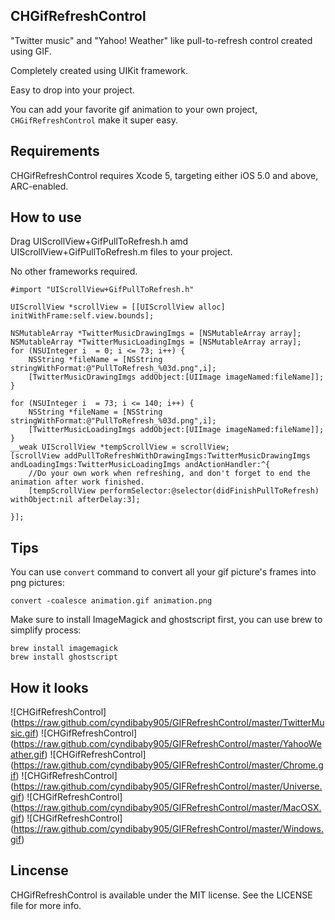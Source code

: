 
## CHGifRefreshControl ##

"Twitter music" and "Yahoo! Weather" like pull-to-refresh control created using GIF.

Completely created using UIKit framework.

Easy to drop into your project.

You can add your favorite gif animation to your own project, `CHGifRefreshControl` make it super easy.


## Requirements ##

CHGifRefreshControl requires Xcode 5, targeting either iOS 5.0 and above, ARC-enabled.


## How to use ##
	
Drag UIScrollView+GifPullToRefresh.h amd UIScrollView+GifPullToRefresh.m files to your project. 

No other frameworks required.

    #import "UIScrollView+GifPullToRefresh.h"

    UIScrollView *scrollView = [[UIScrollView alloc] initWithFrame:self.view.bounds];
        
    NSMutableArray *TwitterMusicDrawingImgs = [NSMutableArray array];
    NSMutableArray *TwitterMusicLoadingImgs = [NSMutableArray array];
    for (NSUInteger i  = 0; i <= 73; i++) {
        NSString *fileName = [NSString stringWithFormat:@"PullToRefresh_%03d.png",i];
        [TwitterMusicDrawingImgs addObject:[UIImage imageNamed:fileName]];
    }
    
    for (NSUInteger i  = 73; i <= 140; i++) {
        NSString *fileName = [NSString stringWithFormat:@"PullToRefresh_%03d.png",i];
        [TwitterMusicLoadingImgs addObject:[UIImage imageNamed:fileName]];
    }
    __weak UIScrollView *tempScrollView = scrollView;
    [scrollView addPullToRefreshWithDrawingImgs:TwitterMusicDrawingImgs andLoadingImgs:TwitterMusicLoadingImgs andActionHandler:^{
    	//Do your own work when refreshing, and don't forget to end the animation after work finished.
        [tempScrollView performSelector:@selector(didFinishPullToRefresh) withObject:nil afterDelay:3];

    }];

    
## Tips ##
	
You can use `convert` command to convert all your gif picture's frames into png pictures:

    convert -coalesce animation.gif animation.png

Make sure to install ImageMagick and ghostscript first, you can use brew to simplify process:

    brew install imagemagick
    brew install ghostscript

## How it looks ##

![CHGifRefreshControl] (https://raw.github.com/cyndibaby905/GIFRefreshControl/master/TwitterMusic.gif)
![CHGifRefreshControl] (https://raw.github.com/cyndibaby905/GIFRefreshControl/master/YahooWeather.gif)
![CHGifRefreshControl] (https://raw.github.com/cyndibaby905/GIFRefreshControl/master/Chrome.gif)
![CHGifRefreshControl] (https://raw.github.com/cyndibaby905/GIFRefreshControl/master/Universe.gif)
![CHGifRefreshControl] (https://raw.github.com/cyndibaby905/GIFRefreshControl/master/MacOSX.gif)
![CHGifRefreshControl] (https://raw.github.com/cyndibaby905/GIFRefreshControl/master/Windows.gif)

## Lincense ##

CHGifRefreshControl is available under the MIT license. See the LICENSE file for more info.
